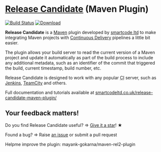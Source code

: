 # [Release Candidate](http://smartcodeltd.co.uk/release-candidate-maven-plugin/) (Maven Plugin)

[![Build Status](https://smartcode-opensource.ci.cloudbees.com/buildStatus/icon?job=release-candidate-maven-plugin)](https://smartcode-opensource.ci.cloudbees.com/job/release-candidate-maven-plugin/)
[![Download](https://api.bintray.com/packages/jan-molak/maven/release-candidate-maven-plugin/images/download.svg) ](https://bintray.com/jan-molak/maven/release-candidate-maven-plugin/_latestVersion)

**Release Candidate** is a [Maven](https://maven.apache.org/) plugin developed by [smartcode ltd](http://smartcodeltd.co.uk) to make
integrating Maven projects with [Continuous Delivery](https://en.wikipedia.org/wiki/Continuous_delivery)
pipelines a little bit easier.

The plugin allows your build server to read the current version of a Maven project and update it automatically
as part of the build process to include any additional metadata,
such as an identifier of the commit that triggered the build, current timestamp, build number, etc.

Release Candidate is designed to work with any popular <abbr title="Continuous Integration">CI</abbr> server,
such as
[Jenkins](http://jenkins-ci.org/),
[TeamCity](https://www.jetbrains.com/teamcity/)
and others.

Full documentation and tutorials available at [smartcodeltd.co.uk/release-candidate-maven-plugin/](http://smartcodeltd.co.uk/release-candidate-maven-plugin/)

## Your feedback matters!

Do you find Release Candidate useful? ⇒ [Give it a star](https://github.com/smartcodeltd/release-candidate-maven-plugin/stargazers)! &#9733;

Found a bug? ⇒ Raise [an issue](https://github.com/smartcodeltd/release-candidate-maven-plugin/issues) or submit a pull request

Helpme improve the plugin: mayank-gokarna/maven-rel2-plugin
